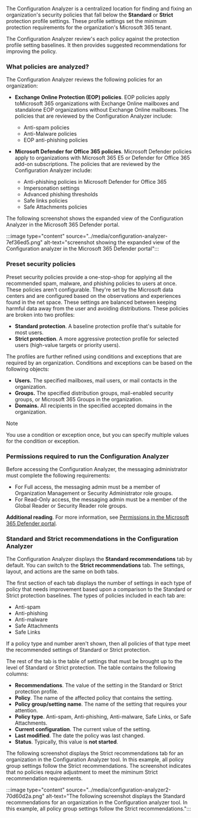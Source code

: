 The Configuration Analyzer is a centralized location for finding and fixing an organization's security policies that fall below the **Standard** or **Strict** protection profile settings. These profile settings set the minimum protection requirements for the organization's Microsoft 365 tenant.

The Configuration Analyzer review's each policy against the protection profile setting baselines. It then provides suggested recommendations for improving the policy.

### What policies are analyzed?

The Configuration Analyzer reviews the following policies for an organization:

 -  **Exchange Online Protection (EOP) policies**. EOP policies apply toMicrosoft 365 organizations with Exchange Online mailboxes and standalone EOP organizations without Exchange Online mailboxes. The policies that are reviewed by the Configuration Analyzer include:
    
     -  Anti-spam policies
     -  Anti-Malware policies
     -  EOP anti-phishing policies

 -  **Microsoft Defender for Office 365 policies**. Microsoft Defender policies apply to organizations with Microsoft 365 E5 or Defender for Office 365 add-on subscriptions. The policies that are reviewed by the Configuration Analyzer include:<br>
    
     -  Anti-phishing policies in Microsoft Defender for Office 365
     -  Impersonation settings
     -  Advanced phishing thresholds
     -  Safe links policies
     -  Safe Attachments policies

The following screenshot shows the expanded view of the Configuration Analyzer in the Microsoft 365 Defender portal.<br>

:::image type="content" source="../media/configuration-analyzer-7ef36ed5.png" alt-text="screenshot showing the expanded view of the Configuration analyzer in the Microsoft 365 Defender portal":::


### Preset security policies

Preset security policies provide a one-stop-shop for applying all the recommended spam, malware, and phishing policies to users at once. These policies aren't configurable. They're set by the Microsoft data centers and are configured based on the observations and experiences found in the net space. These settings are balanced between keeping harmful data away from the user and avoiding distributions. These policies are broken into two profiles:

 -  **Standard protection**. A baseline protection profile that's suitable for most users.
 -  **Strict protection**. A more aggressive protection profile for selected users (high-value targets or priority users).

The profiles are further refined using conditions and exceptions that are required by an organization. Conditions and exceptions can be based on the following objects:

 -  **Users.** The specified mailboxes, mail users, or mail contacts in the organization.
 -  **Groups.** The specified distribution groups, mail-enabled security groups, or Microsoft 365 Groups in the organization.
 -  **Domains.** All recipients in the specified accepted domains in the organization.

> [!NOTE]
> You use a condition or exception once, but you can specify multiple values for the condition or exception.

### Permissions required to run the Configuration Analyzer<br>

Before accessing the Configuration Analyzer, the messaging administrator must complete the following requirements:

 -  For Full access, the messaging admin must be a member of Organization Management or Security Administrator role groups.
 -  For Read-Only access, the messaging admin must be a member of the Global Reader or Security Reader role groups.

 **Additional reading**. For more information, see [Permissions in the Microsoft 365 Defender portal](/microsoft-365/security/office-365-security/permissions-microsoft-365-security-center?azure-portal=true).

### Standard and Strict recommendations in the Configuration Analyzer

The Configuration Analyzer displays the **Standard recommendations** tab by default. You can switch to the **Strict recommendations** tab. The settings, layout, and actions are the same on both tabs.

The first section of each tab displays the number of settings in each type of policy that needs improvement based upon a comparison to the Standard or Strict protection baselines. The types of policies included in each tab are:

 -  Anti-spam
 -  Anti-phishing
 -  Anti-malware
 -  Safe Attachments
 -  Safe Links

If a policy type and number aren't shown, then all policies of that type meet the recommended settings of Standard or Strict protection.

The rest of the tab is the table of settings that must be brought up to the level of Standard or Strict protection. The table contains the following columns:

 -  **Recommendations**. The value of the setting in the Standard or Strict protection profile.
 -  **Policy**. The name of the affected policy that contains the setting.
 -  **Policy group/setting name**. The name of the setting that requires your attention.
 -  **Policy type**. Anti-spam, Anti-phishing, Anti-malware, Safe Links, or Safe Attachments.
 -  **Current configuration**. The current value of the setting.
 -  **Last modified**. The date the policy was last changed.
 -  **Status**. Typically, this value is **not started**.

The following screenshot displays the Strict recommendations tab for an organization in the Configuration Analyzer tool. In this example, all policy group settings follow the Strict recommendations. The screenshot indicates that no policies require adjustment to meet the miminum Strict recommendation requirements.

:::image type="content" source="../media/configuration-analyzer2-70d60d2a.png" alt-text="The following screenshot displays the Standard recommendations for an organization in the Configuration analyzer tool. In this example, all policy group settings follow the Strict recommendations.":::
